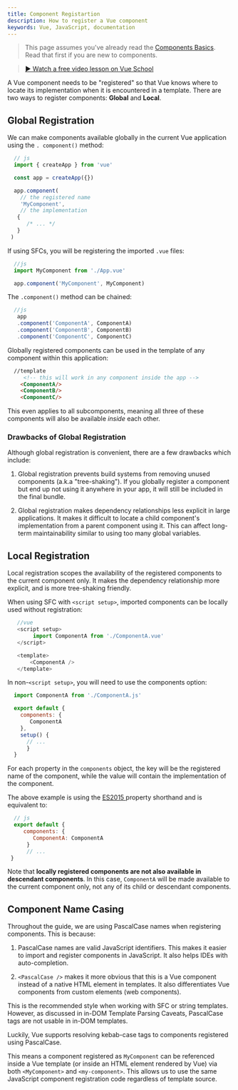 ```yaml
---
title: Component Registartion
description: How to register a Vue component
keywords: Vue, JavaScript, documentation
---
```



  >This page assumes you've already read the <a href="https://starlight-astro-docs.vercel.app/getting-started/component-basics/" class="addcolortext"> Components Basics</a>. Read that first if you are new to components.

  > <a href="https://vueschool.io/lessons/vue-3-global-vs-local-vue-components?friend=vuejs" class="addcolortext"> ▶ Watch a free video lesson on Vue School </a>
  

  A Vue component needs to be "registered" so that Vue knows where to locate its implementation when it is encountered in a template. There are two ways to register components: **Global** and **Local**.
  
  ## Global Registration

  We can make components available globally in the current Vue application using the `. component()` method:
  
  ``` javascript
    // js
    import { createApp } from 'vue'

    const app = createApp({})

    app.component(
      // the registered name
      'MyComponent',
      // the implementation
     {
        /* ... */
     }
   )
  ```

  If using SFCs, you will be registering the imported `.vue` files:

  ``` javascript
    //js
    import MyComponent from './App.vue'

    app.component('MyComponent', MyComponent)

  ```

  The `.component()` method can be chained:

  ``` javascript
    //js
     app
     .component('ComponentA', ComponentA)
     .component('ComponentB', ComponentB)
     .component('ComponentC', ComponentC)
  ```
  Globally registered components can be used in the template of any component within this application:

  ``` html
    //template
       <!-- this will work in any component inside the app -->
      <ComponentA/>
      <ComponentB/>
      <ComponentC/>
  ```

  This even applies to all subcomponents, meaning all three of these components will also be available _inside_ each other.

  ### Drawbacks of Global Registration

  Although global registration is convenient, there are a few drawbacks which include:

  1. Global registration prevents build systems from removing unused components (a.k.a "tree-shaking"). 
  If you globally register a component but end up not using it anywhere in your app, it will still be included in the final bundle.

   2. Global registration makes dependency relationships less explicit in large applications. It makes it difficult to locate a child component's implementation from a parent component using it. This can affect long-term maintainability similar to using too many global variables.



  ## Local Registration


  Local registration scopes the availability of the registered components to the current component only. It makes the dependency relationship more explicit, and is more tree-shaking friendly.

  When using SFC with `<script setup>`, imported components can be locally used without registration:


  ``` javascript
     //vue
     <script setup>
          import ComponentA from './ComponentA.vue'
     </script>

     <template>
         <ComponentA />
     </template>
  ```
  
  In non-`<script setup>`, you will need to use the components option:

  ``` javascript
    import ComponentA from './ComponentA.js'

    export default {
      components: {
         ComponentA
      },
      setup() {
        // ...
        }
    }
  ```

  For each property in the `components` object, the key will be the registered name of the component, while the value will contain the implementation of the component. 
  
  The above example is using the <a href="https://developers.google.com/web/shows/ttt/series-2/es2015" class="addcolortext"> ES2015 </a> property shorthand and is equivalent to:

  ``` javascript
    // js
    export default {
       components: {
          ComponentA: ComponentA
        }
        // ...
   }
  ```

  Note that **locally registered components are not also available in descendant components**. In this case, `ComponentA` will be made available to the current component only, not any of its child or descendant components.

  ## Component Name Casing
  
  Throughout the guide, we are using PascalCase names when registering components. This is because:

  1. PascalCase names are valid JavaScript identifiers. This makes it easier to import and register components in JavaScript. It also helps IDEs with auto-completion.

  2. `<PascalCase />` makes it more obvious that this is a Vue component instead of a native HTML element in templates. It also differentiates Vue components from custom elements (web components).

  This is the recommended style when working with SFC or string templates. However, as discussed in in-DOM Template Parsing Caveats, PascalCase tags are not usable in in-DOM templates.

  Luckily, Vue supports resolving kebab-case tags to components registered using PascalCase. 
  
  This means a component registered as `MyComponent` can be referenced inside a Vue template (or inside an HTML element rendered by Vue) via both `<MyComponent>` and `<my-component>`. This allows us to use the same JavaScript component registration code regardless of template source.








  

